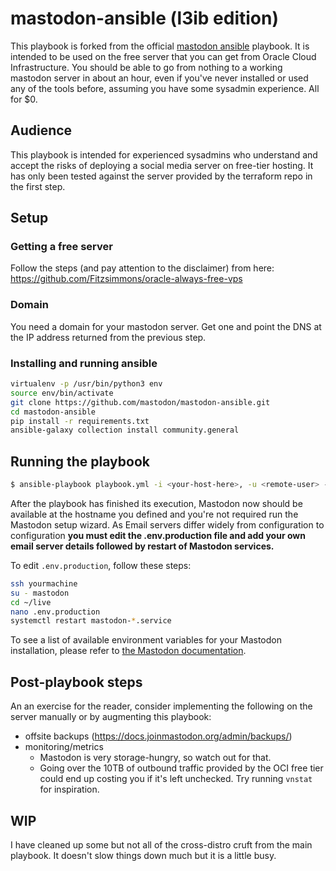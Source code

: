 # mastodon-ansible (l3ib edition)

This playbook is forked from the official [mastodon ansible](https://github.com/mastodon/mastodon-ansible) playbook. It is intended to be used on the free server that you can get from Oracle Cloud Infrastructure. You should be able to go from nothing to a working mastodon server in about an hour, even if you've never installed or used any of the tools before, assuming you have some sysadmin experience. All for $0.

## Audience

This playbook is intended for experienced sysadmins who understand and accept the risks of deploying a social media server on free-tier hosting. It has only been tested against the server provided by the terraform repo in the first step.

## Setup

### Getting a free server

Follow the steps (and pay attention to the disclaimer) from here: https://github.com/Fitzsimmons/oracle-always-free-vps

### Domain

You need a domain for your mastodon server. Get one and point the DNS at the IP address returned from the previous step.

### Installing and running ansible

```sh
virtualenv -p /usr/bin/python3 env
source env/bin/activate
git clone https://github.com/mastodon/mastodon-ansible.git
cd mastodon-ansible
pip install -r requirements.txt
ansible-galaxy collection install community.general
```
## Running the playbook


```sh
$ ansible-playbook playbook.yml -i <your-host-here>, -u <remote-user> --extra-vars="mastodon_host=<your-host-here>"
```

After the playbook has finished its execution, Mastodon now should be available at the hostname you defined and you're not required run the Mastodon setup wizard. As Email servers differ widely from configuration to configuration **you must edit the .env.production file and add your own email server details followed by restart of Mastodon services.**

To edit `.env.production`, follow these steps:

```bash
ssh yourmachine
su - mastodon
cd ~/live
nano .env.production
systemctl restart mastodon-*.service
```

To see a list of available environment variables for your Mastodon installation, please refer to [the Mastodon documentation](https://docs.joinmastodon.org/admin/config/).

## Post-playbook steps

An an exercise for the reader, consider implementing the following on the server manually or by augmenting this playbook:

* offsite backups (https://docs.joinmastodon.org/admin/backups/)
* monitoring/metrics
	* Mastodon is very storage-hungry, so watch out for that.
	* Going over the 10TB of outbound traffic provided by the OCI free tier could end up costing you if it's left unchecked. Try running `vnstat` for inspiration.

## WIP

I have cleaned up some but not all of the cross-distro cruft from the main playbook. It doesn't slow things down much but it is a little busy.
